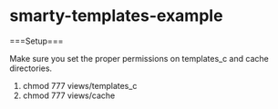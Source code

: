 smarty-templates-example
========================

===Setup===

Make sure you set the proper permissions on templates_c and cache directories.

1. chmod 777 views/templates_c
1. chmod 777 views/cache